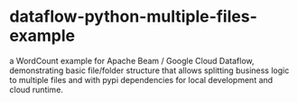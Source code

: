 # dataflow-python-multiple-files-example
a WordCount example for Apache Beam / Google Cloud Dataflow, demonstrating basic file/folder structure that allows splitting business logic to multiple files and with pypi dependencies for local development and cloud runtime.
